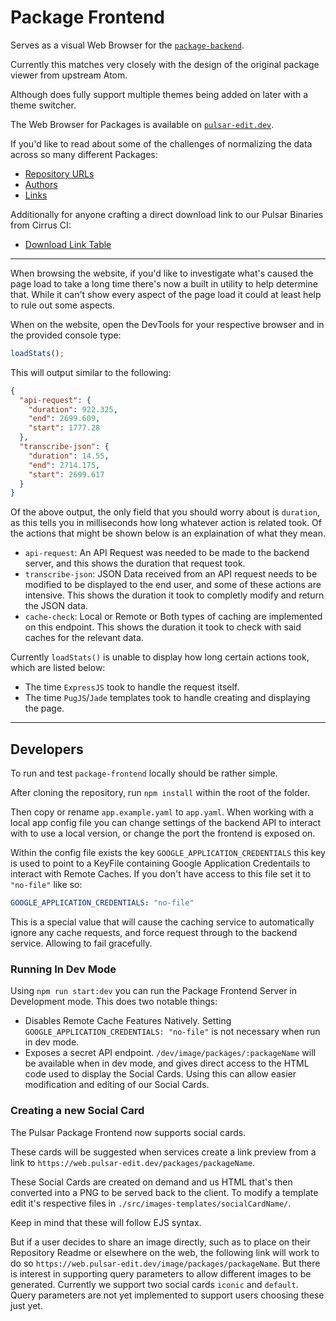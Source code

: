 # Package Frontend

Serves as a visual Web Browser for the [`package-backend`](https://github.com/pulsar-edit/package-backend).

Currently this matches very closely with the design of the original package viewer from upstream Atom.

Although does fully support multiple themes being added on later with a theme switcher.

The Web Browser for Packages is available on [`pulsar-edit.dev`](https://web.pulsar-edit.dev/).

If you'd like to read about some of the challenges of normalizing the data across so many different Packages:

  * [Repository URLs](/docs/repository-urls.md)
  * [Authors](/docs/authors.md)
  * [Links](/docs/links.md)

Additionally for anyone crafting a direct download link to our Pulsar Binaries from Cirrus CI:
  * [Download Link Table](/docs/download_links.md)

---

When browsing the website, if you'd like to investigate what's caused the page load to take a long time there's now a built in utility to help determine that. While it can't show every aspect of the page load it could at least help to rule out some aspects.

When on the website, open the DevTools for your respective browser and in the provided console type:

```javascript
loadStats();
```

This will output similar to the following:

```json
{
  "api-request": {
    "duration": 922.325,
    "end": 2699.609,
    "start": 1777.28
  },
  "transcribe-json": {
    "duration": 14.55,
    "end": 2714.175,
    "start": 2699.617
  }
}
```

Of the above output, the only field that you should worry about is `duration`, as this tells you in milliseconds how long whatever action is related took. Of the actions that might be shown below is an explaination of what they mean.

* `api-request`: An API Request was needed to be made to the backend server, and this shows the duration that request took.
* `transcribe-json`: JSON Data received from an API request needs to be modified to be displayed to the end user, and some of these actions are intensive. This shows the duration it took to completly modify and return the JSON data.
* `cache-check`: Local or Remote or Both types of caching are implemented on this endpoint. This shows the duration it took to check with said caches for the relevant data.

Currently `loadStats()` is unable to display how long certain actions took, which are listed below:

* The time `ExpressJS` took to handle the request itself.
* The time `PugJS`/`Jade` templates took to handle creating and displaying the page.

---

## Developers

To run and test `package-frontend` locally should be rather simple.

After cloning the repository, run `npm install` within the root of the folder.

Then copy or rename `app.example.yaml` to `app.yaml`. When working with a local app config file you can change settings of the backend API to interact with to use a local version, or change the port the frontend is exposed on.

Within the config file exists the key `GOOGLE_APPLICATION_CREDENTIALS` this key is used to point to a KeyFile containing Google Application Credentails to interact with Remote Caches. If you don't have access to this file set it to `"no-file"` like so:

```yaml
GOOGLE_APPLICATION_CREDENTIALS: "no-file"
```

This is a special value that will cause the caching service to automatically ignore any cache requests, and force request through to the backend service. Allowing to fail gracefully.

### Running In Dev Mode

Using `npm run start:dev` you can run the Package Frontend Server in Development mode. This does two notable things:
  - Disables Remote Cache Features Natively. Setting `GOOGLE_APPLICATION_CREDENTIALS: "no-file"` is not necessary when run in dev mode.
  - Exposes a secret API endpoint. `/dev/image/packages/:packageName` will be available when in dev mode, and gives direct access to the HTML code used to display the Social Cards. Using this can allow easier modification and editing of our Social Cards.

### Creating a new Social Card

The Pulsar Package Frontend now supports social cards.

These cards will be suggested when services create a link preview from a link to `https://web.pulsar-edit.dev/packages/packageName`.

These Social Cards are created on demand and us HTML that's then converted into a PNG to be served back to the client. To modify a template edit it's respective files in `./src/images-templates/socialCardName/`.

Keep in mind that these will follow EJS syntax.

But if a user decides to share an image directly, such as to place on their Repository Readme or elsewhere on the web, the following link will work to do so `https://web.pulsar-edit.dev/image/packages/packageName`. But there is interest in supporting query parameters to allow different images to be generated. Currently we support two social cards `iconic` and `default`. Query parameters are not yet implemented to support users choosing these just yet.
